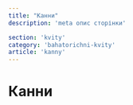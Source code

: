 ```yaml
---
title: "Канни"
description: 'meta опис сторінки'

section: 'kvity'
category: 'bahatorichni-kvity'
article: 'kanny'
---
```


# Канни